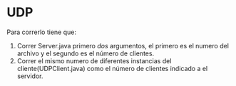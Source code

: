 # UDP
Para correrlo tiene que:
1. Correr Server.java primero *dos* argumentos, el primero es el numero del archivo y el segundo es el número de clientes.
2. Correr el mismo numero de diferentes instancias del cliente(UDPClient.java) como el número de clientes indicado a el servidor.
